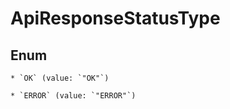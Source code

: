 
# ApiResponseStatusType

## Enum


    * `OK` (value: `"OK"`)

    * `ERROR` (value: `"ERROR"`)



